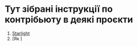# Тут зібрані інструкції по контрібьюту в деякі проєкти

1. [Starlight](./starlight-contribute.md)
2. [Як ]